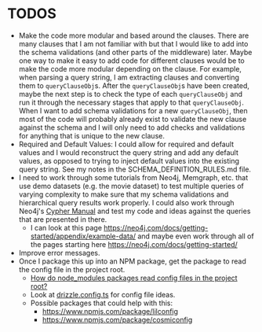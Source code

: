 # TODOS

* Make the code more modular and based around the clauses. There are many clauses that I am not familiar with but that I would like to add into the schema validations (and other parts of the middleware) later. Maybe one way to make it easy to add code for different clauses would be to make the code more modular depending on the clause. For example, when parsing a query string, I am extracting clauses and converting them to `queryClauseObj`s. After the `queryClauseObj`s have been created, maybe the next step is to check the type of each `queryClauseObj` and run it through the necessary stages that apply to that `queryClauseObj`. When I want to add schema validations for a new `queryClauseObj`, then most of the code will probably already exist to validate the new clause against the schema and I will only need to add checks and validations for anything that is unique to the new clause.
* Required and Default Values: I could allow for required and default values and I would reconstruct the query string and add any default values, as opposed to trying to inject default values into the existing query string. See my notes in the SCHEMA_DEFINITION_RULES.md file.
* I need to work through some tutorials from Neo4j, Memgraph, etc. that use demo datasets (e.g. the movie dataset) to test multiple queries of varying complexity to make sure that my schema validations and hierarchical query results work properly. I could also work through Neo4j's [Cypher Manual](https://neo4j.com/docs/cypher-manual/current/introduction/) and test my code and ideas against the queries that are presented in there.
  * I can look at this page https://neo4j.com/docs/getting-started/appendix/example-data/ and maybe even work through all of the pages starting here https://neo4j.com/docs/getting-started/
* Improve error messages.
* Once I package this up into an NPM package, get the package to read the config file in the project root.
  * [How do node_modules packages read config files in the project root?](https://stackoverflow.com/questions/56729491/how-do-node-modules-packages-read-config-files-in-the-project-root)
  * Look at [drizzle.config.ts](https://orm.drizzle.team/docs/drizzle-config-file) for config file ideas.
  * Possible packages that could help with this:
    * https://www.npmjs.com/package/lilconfig
    * https://www.npmjs.com/package/cosmiconfig
